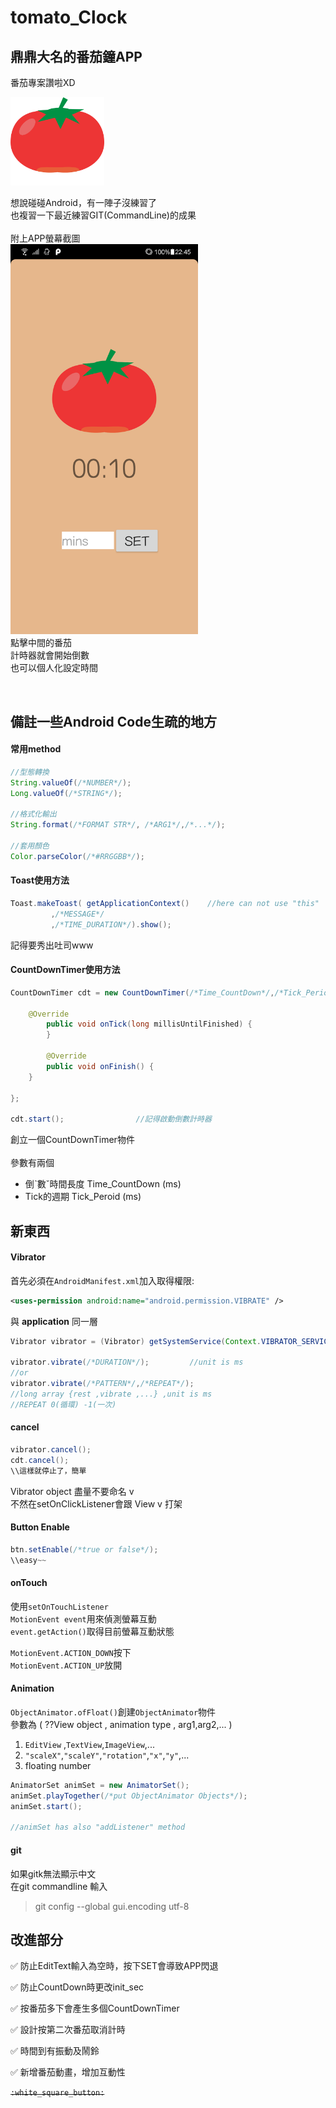 # tomato_Clock

## 鼎鼎大名的番茄鐘APP

番茄專案讚啦XD

<img src="https://github.com/Maxspace1024/PRJ_tomato_Clock/blob/master/code/tomato.png" width="150"/>

想說碰碰Android，有一陣子沒練習了<br/>
也複習一下最近練習GIT(CommandLine)的成果<br/><br/>
附上APP螢幕截圖<br/>
<img src="https://github.com/Maxspace1024/PRJ_tomato_Clock/blob/master/shots/shots_01.png" width="300"/><br/>
點擊中間的番茄<br/>
計時器就會開始倒數<br/>
也可以個人化設定時間<br/>

<br/>

## 備註一些Android Code生疏的地方


#### 常用method
```java
//型態轉換
String.valueOf(/*NUMBER*/);
Long.valueOf(/*STRING*/);

//格式化輸出
String.format(/*FORMAT STR*/, /*ARG1*/,/*...*/);

//套用顏色
Color.parseColor(/*#RRGGBB*/);
```

#### Toast使用方法
```java
Toast.makeToast( getApplicationContext()	//here can not use "this"
		 ,/*MESSAGE*/
		 ,/*TIME_DURATION*/).show();
```
記得要秀出吐司www<br/>

#### CountDownTimer使用方法
```java
CountDownTimer cdt = new CountDownTimer(/*Time_CountDown*/,/*Tick_Period*/){

	@Override
        public void onTick(long millisUntilFinished) {
        }

        @Override
        public void onFinish() {
	}

};

cdt.start();				//記得啟動倒數計時器

```
創立一個CountDownTimer物件<br/><br/>
參數有兩個
* 倒ˋ數ˇ時間長度 Time_CountDown (ms)
* Tick的週期   Tick_Peroid (ms)

## 新東西

#### Vibrator
首先必須在`AndroidManifest.xml`加入取得權限:
```xml
<uses-permission android:name="android.permission.VIBRATE" />
```
與 <b>application</b> 同一層

```java
Vibrator vibrator = (Vibrator) getSystemService(Context.VIBRATOR_SERVICE);

vibrator.vibrate(/*DURATION*/);			//unit is ms
//or
vibrator.vibrate(/*PATTERN*/,/*REPEAT*/);
//long array {rest ,vibrate ,...} ,unit is ms
//REPEAT 0(循環) -1(一次)
```
#### cancel
```java
vibrator.cancel();
cdt.cancel();
\\這樣就停止了，簡單
```
Vibrator object 盡量不要命名 v<br/>
不然在setOnClickListener會跟 View v 打架

#### Button Enable
```java
btn.setEnable(/*true or false*/);
\\easy~~
```
#### onTouch
使用`setOnTouchListener`<br/>
`MotionEvent event`用來偵測螢幕互動<br/>
`event.getAction()`取得目前螢幕互動狀態

`MotionEvent.ACTION_DOWN`按下<br/>
`MotionEvent.ACTION_UP`放開

#### Animation
`ObjectAnimator.ofFloat()`創建`ObjectAnimator`物件<br/>
參數為 ( ??View object , animation type , arg1,arg2,... )
1. `EditView` ,`TextView`,`ImageView`,...
2. `"scaleX"`,`"scaleY"`,`"rotation"`,`"x"`,`"y"`,...
3. floating number

```java
AnimatorSet animSet = new AnimatorSet();
animSet.playTogether(/*put ObjectAnimator Objects*/);
animSet.start();

//animSet has also "addListener" method

```


#### git
如果gitk無法顯示中文<br/>
在git commandline 輸入
> git config --global gui.encoding utf-8


## 改進部分
:white_check_mark: 防止EditText輸入為空時，按下SET會導致APP閃退

:white_check_mark: 防止CountDown時更改init_sec

:white_check_mark: 按番茄多下會產生多個CountDownTimer

:white_check_mark: 設計按第二次番茄取消計時

:white_check_mark: 時間到有振動及鬧鈴

:white_check_mark: 新增番茄動畫，增加互動性

~~`:white_square_button:`~~
